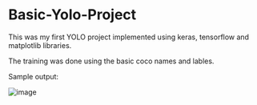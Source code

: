 # Basic-Yolo-Project

This was my first YOLO project implemented using keras, tensorflow and matplotlib libraries.

The training was done using the basic coco names and lables.

Sample output:


![image](https://user-images.githubusercontent.com/76005011/147676830-4b5759eb-36aa-44c3-b019-aceff641f612.png)
